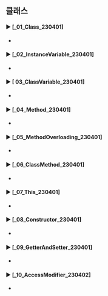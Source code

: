 ####
## 클래스
####
#### ► [_01_Class_230401]
- 
####
#### ► [_02_InstanceVariable_230401]
- 
####
#### ► [ 03_ClassVariable_230401]
- 
####
#### ► [_04_Method_230401]
- 
####
#### ► [_05_MethodOverloading_230401]
- 
####
#### ► [_06_ClassMethod_230401]
- 
####
#### ► [_07_This_230401]
- 
####
#### ► [_08_Constructor_230401]
- 
####
#### ► [_09_GetterAndSetter_230401]
- 
####
#### ► [_10_AccessModifier_230402]
- 
####
